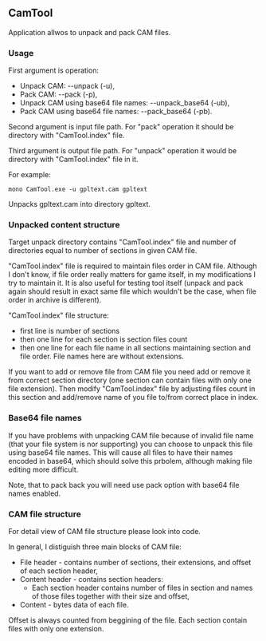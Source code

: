 ## CamTool

Application allwos to unpack and pack CAM files.

### Usage

First argument is operation: 
* Unpack CAM:  --unpack (-u),
* Pack CAM: --pack (-p),
* Unpack CAM using base64 file names: --unpack_base64 (-ub),
* Pack CAM using base64 file names: --pack_base64 (-pb).

Second argument is input file path. For "pack" operation it should be directory with "CamTool.index" file.

Third argument is output file path. For "unpack" operation it would be directory with "CamTool.index" file in it.

For example:
```
mono CamTool.exe -u gpltext.cam gpltext
```
Unpacks gpltext.cam into directory gpltext.

### Unpacked content structure

Target unpack directory contains "CamTool.index" file and number of directories equal to number of sections in given CAM file.

"CamTool.index" file is required to maintain files order in CAM file. Although I don't know, if file order really matters for game itself, in my modifications I try to maintain it. It is also useful for testing tool itself (unpack and pack again should result in exact same file which wouldn't be the case, when file order in archive is different).

"CamTool.index" file structure:
* first line is number of sections
* then one line for each section is section files count
* then one line for each file name in all sections maintaining section and file order. File names here are without extensions.

If you want to add or remove file from CAM file you need add or remove it from correct section directory (one section can contain files with only one file extension). Then modify "CamTool.index" file by adjusting files count in this section and add/remove name of you file to/from correct place in index. 

### Base64 file names

If you have problems with unpacking CAM file because of invalid file name (that your file system is nor supporting) you can choose to unpack this file using base64 file names. This will cause all files to have their names encoded in base64, which should solve this prbolem, although making file editing more difficult.

Note, that to pack back you will need use pack option with base64 file names enabled.

### CAM file structure

For detail view of CAM file structure please look into code.

In general, I distiguish three main blocks of CAM file:
* File header - contains number of sections, their extensions, and offset of each section header,
* Content header - contains section headers:
    * Each section header contains number of files in section and names of those files together with their size and offset,
* Content - bytes data of each file.

Offset is always counted from beggining of the file. Each section contain files with only one extension.
